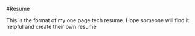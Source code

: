 
#Resume

This is the format of my one page tech resume. Hope someone will find it helpful and create their own resume

